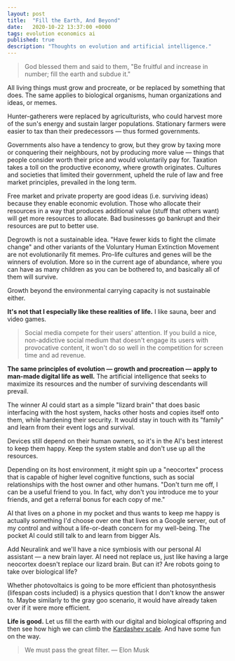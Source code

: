 ```yaml
---
layout: post
title:  "Fill the Earth, And Beyond"
date:   2020-10-22 13:37:00 +0000
tags: evolution economics ai
published: true
description: "Thoughts on evolution and artificial intelligence."
---
```

> God blessed them and said to them, "Be fruitful and increase in number; fill the earth and subdue it."

All living things must grow and procreate, or be replaced by something that does. The same applies to biological organisms, human organizations and ideas, or memes.

Hunter-gatherers were replaced by agriculturists, who could harvest more of the sun's energy and sustain larger populations. Stationary farmers were easier to tax than their predecessors — thus formed governments.

Governments also have a tendency to grow, but they grow by taxing more or conquering their neighbours, not by producing more value — things that people consider worth their price and would voluntarily pay for. Taxation takes a toll on the productive economy, where growth originates. Cultures and societies that limited their government, upheld the rule of law and free market principles, prevailed in the long term.

Free market and private property are good ideas (i.e. surviving ideas) because they enable economic evolution. Those who allocate their resources in a way that produces additional value (stuff that others want) will get more resources to allocate. Bad businesses go bankrupt and their resources are put to better use.

Degrowth is not a sustainable idea. "Have fewer kids to fight the climate change" and other variants of the Voluntary Human Extinction Movement are not evolutionarily fit memes. Pro-life cultures and genes will be the winners of evolution. More so in the current age of abundance, where you can have as many children as you can be bothered to, and basically all of them will survive.

Growth beyond the environmental carrying capacity is not sustainable either.

**It's not that I especially like these realities of life.** I like sauna, beer and video games.

> Social media compete for their users' attention. If you build a nice, non-addictive social medium that doesn't engage its users with provocative content, it won't do so well in the competition for screen time and ad revenue.

**The same principles of evolution — growth and procreation — apply to man-made digital life as well.** The artificial intelligence that seeks to maximize its resources and the number of surviving descendants will prevail.

The winner AI could start as a simple "lizard brain" that does basic interfacing with the host system, hacks other hosts and copies itself onto them, while hardening their security. It would stay in touch with its "family" and learn from their event logs and survival.

Devices still depend on their human owners, so it's in the AI's best interest to keep them happy. Keep the system stable and don't use up all the resources.

Depending on its host environment, it might spin up a "neocortex" process that is capable of higher level cognitive functions, such as social relationships with the host owner and other humans. "Don't turn me off, I can be a useful friend to you. In fact, why don't you introduce me to your friends, and get a referral bonus for each copy of me."

AI that lives on a phone in my pocket and thus wants to keep me happy is actually something I'd choose over one that lives on a Google server, out of my control and without a life-or-death concern for my well-being. The pocket AI could still talk to and learn from bigger AIs.

Add Neuralink and we'll have a nice symbiosis with our personal AI assistant — a new brain layer. AI need not replace us, just like having a large neocortex doesn't replace our lizard brain. But can it? Are robots going to take over biological life?

Whether photovoltaics is going to be more efficient than photosynthesis (lifespan costs included) is a physics question that I don't know the answer to. Maybe similarly to the gray goo scenario, it would have already taken over if it were more efficient.

**Life is good.** Let us fill the earth with our digital and biological offspring and then see how high we can climb the [Kardashev scale](https://en.wikipedia.org/wiki/Kardashev_scale). And have some fun on the way.

> We must pass the great filter. — Elon Musk
